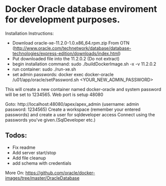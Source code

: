 # Docker Oracle database enviroment for development purposes.

Installation Instructions:
- Download oracle-xe-11.2.0-1.0.x86_64.rpm.zip From OTN (http://www.oracle.com/technetwork/database/database-technologies/express-edition/downloads/index.html)
- Put downloaded file into the 11.2.0.2 (Do not extract)
- begin installation command: sudo ./buildDockerImage.sh -x -v 11.2.0.2
- run container: sudo ./run-xe.sh
- set admin passwords: docker exec docker-oracle /u01/app/oracle/setPassword.sh <YOUR_NEW_ADMIN_PASSWORD>


This will create a new container named docker-oracle and system password will be set to 1234565.
Web port is setup 48080 

Goto: http://localhost:48080/apex/apex_admin  (username: admin password: 1234565)
Create a workspace (remember your entered passwords) and create a user for sqldeveloper access
Connect using the passwords you've given.(SqlDeveloper etc.)



## Todos:
- Fix readme
- Add server start/stop
- Add file cleanup
- add schema with credentials

More On: https://github.com/oracle/docker-images/tree/master/OracleDatabase
